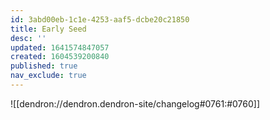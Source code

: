 ```yaml
---
id: 3abd00eb-1c1e-4253-aaf5-dcbe20c21850
title: Early Seed
desc: ''
updated: 1641574847057
created: 1604539200840
published: true
nav_exclude: true
---
```


![[dendron://dendron.dendron-site/changelog#0761:#0760]]
